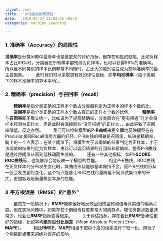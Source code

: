 ```yaml
---
layout: post
title:  "评估指标的局限性"
date:   2019-04-27 21:03:36 +0530
categories: Machine_Learning

---
```


### 1. 准确率（Accuracy）的局限性

​         **准确率**是分类问题中最简单也是最直观的评价指标，但存在明显的缺陷，比如负样本占比99%时，分类器把所有样本都预测为负样本，也可以获得99%的准确率。所以当不同类别的样本比例非常不均衡时，占比大的类别往往成为影响准确率的最主要因素。
  此时我们可以采取更有效的评估指标，即**平均准确率**（每个类别下的样本准确率的算术平均）。

### 2. 精确率（precision）与召回率（recall）

  **精确率**是指分类正确的正样本个数占分类器判定为正样本的样本个数的比。
  **召回率**是指分类正确的正样本个数占真正的正样本个数的比例。
  **精确率**与**召回率**即矛盾又统一，比如说为了提高精确率，分类器会在“更有把握”时才会将样本预测为正样本，但是此时会漏掉那些“没有把握”的正样本，，由此导致了召回率降低，反之亦然。
  我们可以绘制模型的**P-R曲线**来更全面地反映模型在在Precision值和Recall值两方面的好坏。P-R曲线的横轴是召回率，纵轴是精确率，骑上的一个点表示：在某个阈值下，将模型大于该阈值的结果判定为正样本，小于该阈值的结果判定为负样本，由此可以返回结果的召回率和精确率。整条P-R曲线是通过将阈值从高到低移动而生成的。
  还有一些其他指标，如**F1-SCORE**、**ROC曲线**等，也能够综合地反映一个模型的性能。
  相比P-R曲线，ROC曲线在正负样本的分布发生变化时，其曲线形状能够基本保持不变，而P-R曲线的形状一般会发生剧烈变化。这个特点能够让ROC曲线尽量降低不同测试集带来的干扰，更加客观地衡量模型本身的性能。

### 3.平方根误差（RMSE）的“意外”

  虽然在一般情况下，**RMSE**能够很好地反映回归模型预测值与真实值的偏离程度。但在实际问题中，如果存在个别偏离程度非常大的离群点，哪怕离群点数量非常少，也会让**RMSE**指标变得很差。   关于评估指标，存在着比**RMSE**鲁棒性更好的指标，比如**平均绝对百分比误差**（Mean Absolute Percent Error，**MAPE**）。
  相比**RMSE**，**MAPE**相当于把每个店的误差进行了归一化，降低了个别离群点带来的绝对误差的影响。